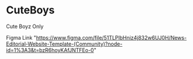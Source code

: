 # CuteBoys
Cute Boyz Only

Figma Link "https://www.figma.com/file/51TLPlbHniz4j832w6UJ0H/News-Editorial-Website-Template-(Community)?node-id=1%3A3&t=bzR6hoyKAfJNTFEo-0"

